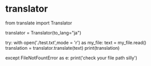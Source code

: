 # translator
from translate import Translator

translator = Translator(to_lang="ja")

try:
	with open('./test.txt',mode = 'r') as my_file:
		text = my_file.read()
		translation = translator.translate(text)
		print(translation)

except FileNotFountError as e:
	print('check your file path silly')
